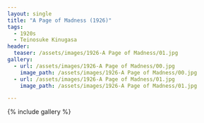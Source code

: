 ```yaml
---
layout: single
title: "A Page of Madness (1926)"
tags:
  - 1920s 
  - Teinosuke Kinugasa
header:
  teaser: /assets/images/1926-A Page of Madness/01.jpg
gallery:
  - url: /assets/images/1926-A Page of Madness/00.jpg
    image_path: /assets/images/1926-A Page of Madness/00.jpg  
  - url: /assets/images/1926-A Page of Madness/01.jpg
    image_path: /assets/images/1926-A Page of Madness/01.jpg

---
```

{% include gallery %}
